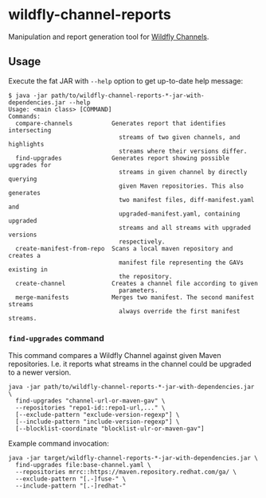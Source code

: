 # wildfly-channel-reports

Manipulation and report generation tool for [Wildfly Channels](https://github.com/wildfly-extras/wildfly-channel).

## Usage

Execute the fat JAR with `--help` option to get up-to-date help message:

```text
$ java -jar path/to/wildfly-channel-reports-*-jar-with-dependencies.jar --help
Usage: <main class> [COMMAND]
Commands:
  compare-channels           Generates report that identifies intersecting
                               streams of two given channels, and highlights
                               streams where their versions differ.
  find-upgrades              Generates report showing possible upgrades for
                               streams in given channel by directly querying
                               given Maven repositories. This also generates
                               two manifest files, diff-manifest.yaml and
                               upgraded-manifest.yaml, containing upgraded
                               streams and all streams with upgraded versions
                               respectively.
  create-manifest-from-repo  Scans a local maven repository and creates a
                               manifest file representing the GAVs existing in
                               the repository.
  create-channel             Creates a channel file according to given
                               parameters.
  merge-manifests            Merges two manifest. The second manifest streams
                               always override the first manifest streams.

```

### `find-upgrades` command

This command compares a Wildfly Channel against given Maven repositories. I.e. it reports what streams in the channel 
could be upgraded to a newer version. 

```shell
java -jar path/to/wildfly-channel-reports-*-jar-with-dependencies.jar \
  find-upgrades "channel-url-or-maven-gav" \
  --repositories "repo1-id::repo1-url,..." \
  [--exclude-pattern "exclude-version-regexp"] \
  [--include-pattern "include-version-regexp"] \
  [--blocklist-coordinate "blocklist-ulr-or-maven-gav"]
```

Example command invocation:

```shell
java -jar target/wildfly-channel-reports-*-jar-with-dependencies.jar \
  find-upgrades file:base-channel.yaml \
  --repositories mrrc::https://maven.repository.redhat.com/ga/ \
  --exclude-pattern "[.-]fuse-" \
  --include-pattern "[.-]redhat-"
```